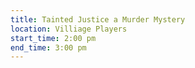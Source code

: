 ```yaml
---
title: Tainted Justice a Murder Mystery
location: Villiage Players
start_time: 2:00 pm
end_time: 3:00 pm
---
```

